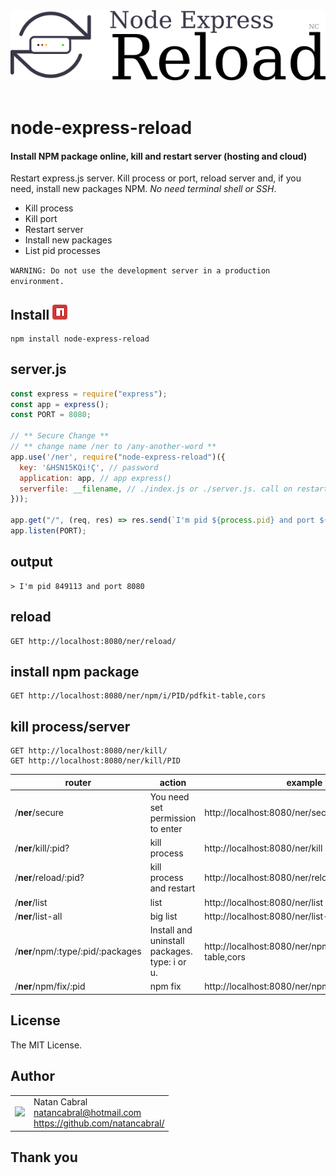 <p align="center">
  <br/>
  <br/>
  <img src="https://github.com/natancabral/node-express-reload/blob/main/images/logo.png" alt="node-express-reload (Natan Cabral)"/>
  <br/>
  <br/>
</p>

# node-express-reload
#### Install NPM package online, kill and restart server (hosting and cloud)
Restart express.js server. Kill process or port, reload server and, if you need, install new packages NPM. *No need terminal shell or SSH*.

- Kill process
- Kill port
- Restart server
- Install new packages
- List pid processes

`WARNING: Do not use the development server in a production environment.`

## Install [<img src="https://github.com/natancabral/node-express-reload/blob/main/images/npm-tile.png">](https://www.npmjs.com/package/node-express-reload)

```shell
npm install node-express-reload
```

## server.js

```js
const express = require("express");
const app = express();
const PORT = 8080;

// ** Secure Change **
// ** change name /ner to /any-another-word **
app.use('/ner', require("node-express-reload")({
  key: '&HSN15KQi!Ç', // password
  application: app, // app express()
  serverfile: __filename, // ./index.js or ./server.js. call on restart
}));

app.get("/", (req, res) => res.send(`I'm pid ${process.pid} and port ${PORT}`));
app.listen(PORT);
```

## output

```shell
> I'm pid 849113 and port 8080
```

## reload
```
GET http://localhost:8080/ner/reload/
```

## install npm package

```
GET http://localhost:8080/ner/npm/i/PID/pdfkit-table,cors
```

## kill process/server

```
GET http://localhost:8080/ner/kill/
GET http://localhost:8080/ner/kill/PID
```
<!-- 
## output

```shell
reload requested 👍
...
reload complete ✅
```
-->

| router | action | example |
| -------| -------| --------|
| /**ner**/secure | You need set permission to enter | http://localhost:8080/ner/secure |
| /**ner**/kill/:pid? | kill process | http://localhost:8080/ner/kill |
| /**ner**/reload/:pid? | kill process and restart | http://localhost:8080/ner/reload/ |
| /**ner**/list | list | http://localhost:8080/ner/list |
| /**ner**/list-all | big list | http://localhost:8080/ner/list-all |
| /**ner**/npm/:type/:pid/:packages | Install and uninstall packages. type: i or u. | http://localhost:8080/ner/npm/i/849113/pdfkit-table,cors |
| /**ner**/npm/fix/:pid | npm fix | http://localhost:8080/ner/npm/fix/849113 |

## License

The MIT License.

## Author

<table>
  <tr>
    <td>
      <img src="https://github.com/natancabral.png?s=100" width="100"/>
    </td>
    <td>
      Natan Cabral<br />
      <a href="mailto:natancabral@hotmail.com">natancabral@hotmail.com</a><br />
      <a href="https://github.com/natancabral/">https://github.com/natancabral/</a>
    </td>
  </tr>
</table>

## Thank you